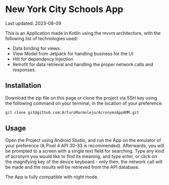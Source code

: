# New York City Schools App

Last updated: 2023-08-09

This is an Application made in Kotlin using the mvvm architecture, with the following list of technologies used:

- Data binding for views.
- View Model from Jetpack for handling business for the UI
- Hilt for dependency Injection
- Retrofit for data retrieval and handling the proper network calls and responses.


## Installation

Download the zip file on this page or clone the project via SSH key using the following command on your terminal, in the location of your preference:

```bash
git clone git@github.com:ArturoMarmolejo/AcronymsAppAMM.git
```

## Usage

Open the Project using Android Studio, and run the App on the emulator of your preference (A Pixel 4 API 30-33 is recommended). Afterwards, you will be prompted to a screen with a single text field for searching. Type any kind of acronym you would like to find its meaning, and type enter, or click on the magnifying key of the device keyboard - only then, the network call will be made and the results will be retrieved from the API database.

The App is fully compatible with night mode.